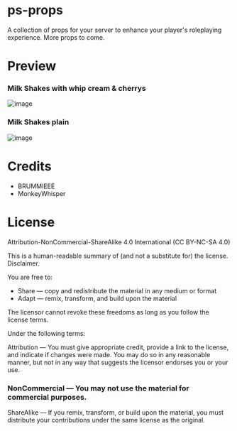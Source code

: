 # ps-props
A collection of props for your server to enhance your player's roleplaying experience. More props to come. 

# Preview
### Milk Shakes with whip cream & cherrys
![image](https://user-images.githubusercontent.com/82112471/222577596-e7252e81-c8ac-42b3-97dc-cbd86782eb98.png)

### Milk Shakes plain
![image](https://user-images.githubusercontent.com/82112471/222577551-0147f2ea-1aeb-426d-b564-10bcfe381a4d.png)


# Credits
* BRUMMIEEE
* MonkeyWhisper

# License

Attribution-NonCommercial-ShareAlike 4.0 International (CC BY-NC-SA 4.0)

This is a human-readable summary of (and not a substitute for) the license. Disclaimer.

You are free to:

* Share — copy and redistribute the material in any medium or format
* Adapt — remix, transform, and build upon the material

The licensor cannot revoke these freedoms as long as you follow the license terms.

Under the following terms:

Attribution — You must give appropriate credit, provide a link to the license, and indicate if changes were made. You may do so in any reasonable manner, but not in any way that suggests the licensor endorses you or your use.

### NonCommercial — You may not use the material for commercial purposes.

ShareAlike — If you remix, transform, or build upon the material, you must distribute your contributions under the same license as the original.
